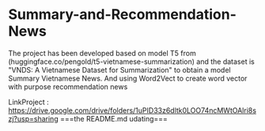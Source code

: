 # Summary-and-Recommendation-News
The project has been developed based on model T5 from (huggingface.co/pengold/t5-vietnamese-summarization) and the dataset is "VNDS: A Vietnamese Dataset for Summarization" to obtain a model Summary Vietnamese News. And using Word2Vect to create word vector with purpose recommendation news

LinkProject : https://drive.google.com/drive/folders/1uPID33z6dltk0LOO74ncMWtOAlri8szj?usp=sharing
===the README.md udating===
